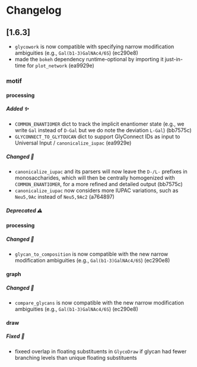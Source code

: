 # Changelog

## [1.6.3]
- `glycowork` is now compatible with specifying narrow modification ambiguities (e.g., `Gal(b1-3)GalNAc4/6S`) (ec290e8)
- made the `bokeh` dependency runtime-optional by importing it just-in-time for `plot_network` (ea9929e)

### motif
#### processing
##### Added ✨
- `COMMON_ENANTIOMER` dict to track the implicit enantiomer state (e.g., we write `Gal` instead of `D-Gal` but we do note the deviation `L-Gal`) (bb7575c)
- `GLYCONNECT_TO_GLYTOUCAN` dict to support GlyConnect IDs as input to Universal Input / `canonicalize_iupac` (ea9929e)

##### Changed 🔄
- `canonicalize_iupac` and its parsers will now leave the `D-/L-` prefixes in monosaccharides, which will then be centrally homogenized with `COMMON_ENANTIOMER`, for a more refined and detailed output (bb7575c)
- `canonicalize_iupac` now considers more IUPAC variations, such as `Neu5,9Ac` instead of `Neu5,9Ac2` (a764897)

##### Deprecated ⚠️

#### processing
##### Changed 🔄
- `glycan_to_composition` is now compatible with the new narrow modification ambiguities (e.g., `Gal(b1-3)GalNAc4/6S`) (ec290e8)

#### graph
##### Changed 🔄
- `compare_glycans` is now compatible with the new narrow modification ambiguities (e.g., `Gal(b1-3)GalNAc4/6S`) (ec290e8)

#### draw
##### Fixed 🐛
- fixeed overlap in floating substituents in `GlycoDraw` if glycan had fewer branching levels than unique floating substituents